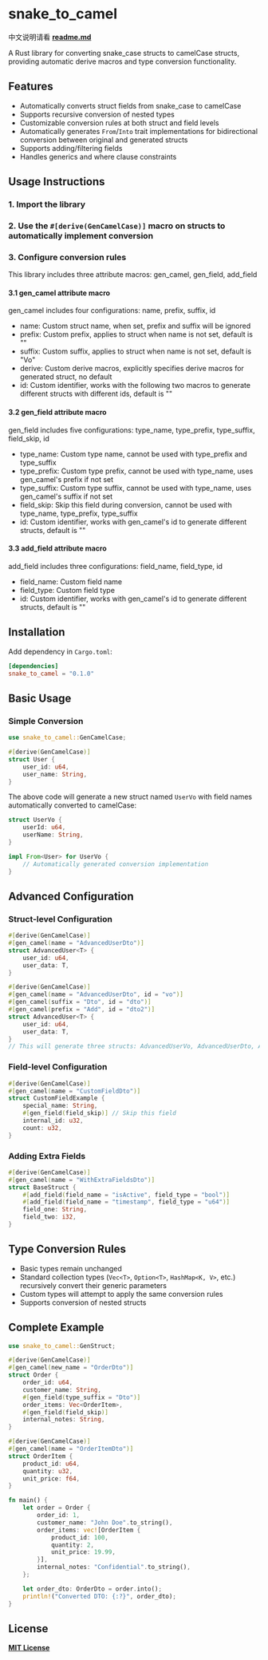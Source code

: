 # snake_to_camel
中文说明请看 **[readme.md](./readme.md)**

A Rust library for converting snake_case structs to camelCase structs, providing automatic derive macros and type conversion functionality.

## Features
- Automatically converts struct fields from snake_case to camelCase
- Supports recursive conversion of nested types
- Customizable conversion rules at both struct and field levels
- Automatically generates `From`/`Into` trait implementations for bidirectional conversion between original and generated structs
- Supports adding/filtering fields
- Handles generics and where clause constraints

## Usage Instructions
### 1. Import the library
### 2. Use the `#[derive(GenCamelCase)]` macro on structs to automatically implement conversion
### 3. Configure conversion rules
This library includes three attribute macros: gen_camel, gen_field, add_field
#### 3.1 gen_camel attribute macro
gen_camel includes four configurations: name, prefix, suffix, id
 - name: Custom struct name, when set, prefix and suffix will be ignored
 - prefix: Custom prefix, applies to struct when name is not set, default is ""
 - suffix: Custom suffix, applies to struct when name is not set, default is "Vo"
 - derive: Custom derive macros, explicitly specifies derive macros for generated struct, no default
 - id: Custom identifier, works with the following two macros to generate different structs with different ids, default is ""
#### 3.2 gen_field attribute macro
gen_field includes five configurations: type_name, type_prefix, type_suffix, field_skip, id
 - type_name: Custom type name, cannot be used with type_prefix and type_suffix
 - type_prefix: Custom type prefix, cannot be used with type_name, uses gen_camel's prefix if not set
 - type_suffix: Custom type suffix, cannot be used with type_name, uses gen_camel's suffix if not set
 - field_skip: Skip this field during conversion, cannot be used with type_name, type_prefix, type_suffix
 - id: Custom identifier, works with gen_camel's id to generate different structs, default is ""
#### 3.3 add_field attribute macro
add_field includes three configurations: field_name, field_type, id
 - field_name: Custom field name
 - field_type: Custom field type
 - id: Custom identifier, works with gen_camel's id to generate different structs, default is ""

## Installation
Add dependency in `Cargo.toml`:
```toml
[dependencies]
snake_to_camel = "0.1.0"
```

## Basic Usage

### Simple Conversion
```rust
use snake_to_camel::GenCamelCase;

#[derive(GenCamelCase)]
struct User {
    user_id: u64,
    user_name: String,
}
```

The above code will generate a new struct named `UserVo` with field names automatically converted to camelCase:
```rust
struct UserVo {
    userId: u64,
    userName: String,
}

impl From<User> for UserVo {
    // Automatically generated conversion implementation
}
```

## Advanced Configuration

### Struct-level Configuration
```rust
#[derive(GenCamelCase)]
#[gen_camel(name = "AdvancedUserDto")]
struct AdvancedUser<T> {
    user_id: u64,
    user_data: T,
}
```

```rust
#[derive(GenCamelCase)]
#[gen_camel(name = "AdvancedUserDto", id = "vo")]
#[gen_camel(suffix = "Dto", id = "dto")]
#[gen_camel(prefix = "Add", id = "dto2")]
struct AdvancedUser<T> {
    user_id: u64,
    user_data: T,
}
// This will generate three structs: AdvancedUserVo, AdvancedUserDto, AdvancedUserDto2
```

### Field-level Configuration
```rust
#[derive(GenCamelCase)]
#[gen_camel(name = "CustomFieldDto")]
struct CustomFieldExample {
    special_name: String,
    #[gen_field(field_skip)] // Skip this field
    internal_id: u32,
    count: u32,
}
```

### Adding Extra Fields
```rust
#[derive(GenCamelCase)]
#[gen_camel(name = "WithExtraFieldsDto")]
struct BaseStruct {
    #[add_field(field_name = "isActive", field_type = "bool")]
    #[add_field(field_name = "timestamp", field_type = "u64")]
    field_one: String,
    field_two: i32,
}
```

## Type Conversion Rules
- Basic types remain unchanged
- Standard collection types (`Vec<T>`, `Option<T>`, `HashMap<K, V>`, etc.) recursively convert their generic parameters
- Custom types will attempt to apply the same conversion rules
- Supports conversion of nested structs

## Complete Example
```rust
use snake_to_camel::GenStruct;

#[derive(GenCamelCase)]
#[gen_camel(new_name = "OrderDto")]
struct Order {
    order_id: u64,
    customer_name: String,
    #[gen_field(type_suffix = "Dto")]
    order_items: Vec<OrderItem>,
    #[gen_field(field_skip)]
    internal_notes: String,
}

#[derive(GenCamelCase)]
#[gen_camel(name = "OrderItemDto")]
struct OrderItem {
    product_id: u64,
    quantity: u32,
    unit_price: f64,
}

fn main() {
    let order = Order {
        order_id: 1,
        customer_name: "John Doe".to_string(),
        order_items: vec![OrderItem {
            product_id: 100,
            quantity: 2,
            unit_price: 19.99,
        }],
        internal_notes: "Confidential".to_string(),
    };

    let order_dto: OrderDto = order.into();
    println!("Converted DTO: {:?}", order_dto);
}
```

## License
**[MIT License](license)**
